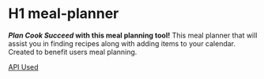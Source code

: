 # H1 meal-planner
***Plan Cook Succeed* with this meal planning tool!**
This meal planner that will assist you in finding recipes along with adding items to your calendar. Created to benefit users meal planning. 

[API Used](https://www.themealdb.com/api.php)

